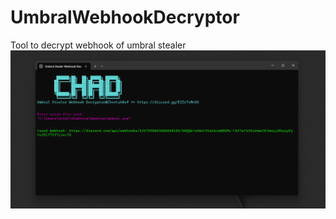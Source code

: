 # UmbralWebhookDecryptor
Tool to decrypt webhook of umbral stealer
![Test Image](images/working.png)
